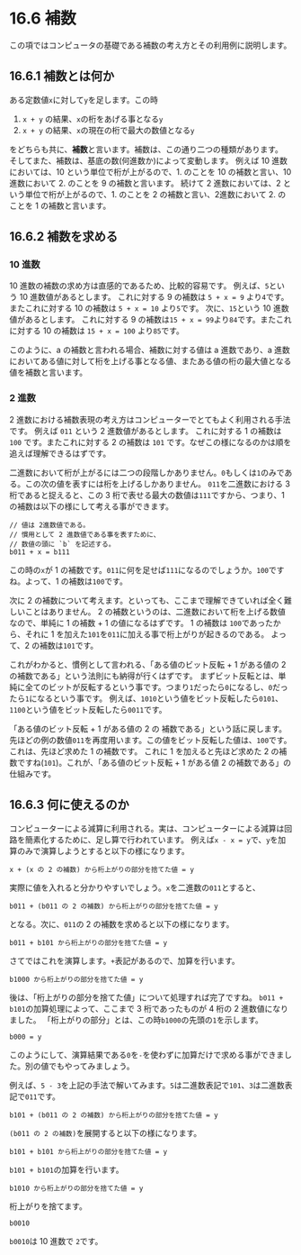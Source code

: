 # 16.6 補数

この項ではコンピュータの基礎である補数の考え方とその利用例に説明します。

## 16.6.1 補数とは何か

ある定数値`x`に対して`y`を足します。この時

1. `x + y` の結果、`x`の桁をあげる事となる`y`
2. `x + y` の結果、`x`の現在の桁で最大の数値となる`y`

をどちらも共に、**補数**と言います。補数は、この通り二つの種類があります。
そしてまた、補数は、基底の数(何進数か)によって変動します。
例えば 10 進数においては、10 という単位で桁が上がるので、1. のことを 10 の補数と言い、10 進数において 2. のことを 9 の補数と言います。
続けて 2 進数においては、2 という単位で桁が上がるので、1. のことを 2 の補数と言い、2進数において 2. のことを 1 の補数と言います。

## 16.6.2 補数を求める

### 10 進数
10 進数の補数の求め方は直感的であるため、比較的容易です。
例えば、`5`という 10 進数値があるとします。
これに対する 9 の補数は `5 + x = 9` より`4`です。またこれに対する 10 の補数は `5 + x = 10` より`5`です。
次に、`15`という 10 進数値があるとします。
これに対する 9 の補数は`15 + x = 99`より`84`です。またこれに対する 10 の補数は `15 + x = 100` より`85`です。

このように、a の補数と言われる場合、補数に対する値は a 進数であり、a 進数においてある値に対して桁を上げる事となる値、またある値の桁の最大値となる値を補数と言います。

### 2 進数
2 進数における補数表現の考え方はコンピューターでとてもよく利用される手法です。
例えば `011` という 2 進数値があるとします。
これに対する 1 の補数は `100` です。またこれに対する 2 の補数は `101` です。なぜこの様になるのかは順を追えば理解できるはずです。

二進数において桁が上がるには二つの段階しかありません。`0`もしくは`1`のみである。この次の値を表すには桁を上げるしかありません。
`011`を二進数における 3 桁であると捉えると、この 3 桁で表せる最大の数値は`111`ですから、つまり、1 の補数は以下の様にして考える事ができます。
```
// 値は 2進数値である。
// 慣用として 2 進数値である事を表すために、
// 数値の頭に `b` を記述する。 
b011 + x = b111 
```
この時の`x`が 1 の補数です。`011`に何を足せば`111`になるのでしょうか。`100`ですね。よって、1 の補数は`100`です。

次に 2 の補数について考えます。といっても、ここまで理解できていれば全く難しいことはありません。
2 の補数というのは、二進数において桁を上げる数値なので、単純に 1 の補数 + 1 の値になるはずです。
1 の補数は `100`であったから、それに 1 を加えた`101`を`011`に加える事で桁上がりが起きるのである。
よって、2 の補数は`101`です。

これがわかると、慣例として言われる、「ある値のビット反転 + 1 がある値の 2 の補数である」という法則にも納得が行くはずです。
まずビット反転とは、単純に全てのビットが反転するという事です。つまり`1`だったら`0`になるし、`0`だったら`1`になるという事です。
例えば、`1010`という値をビット反転したら`0101`、`1100`という値をビット反転したら`0011`です。

「ある値のビット反転 + 1 がある値の 2 の 補数である」という話に戻します。
先ほどの例の数値`011`を再度用います。この値をビット反転した値は、`100`です。これは、先ほど求めた 1 の補数です。
これに 1 を加えると先ほど求めた 2 の補数ですね(`101`)。これが、「ある値のビット反転 + 1 がある値 2 の補数である」の仕組みです。

## 16.6.3 何に使えるのか
コンピューターによる減算に利用される。実は、コンピューターによる減算は回路を簡素化するために、足し算で行われています。
例えば`x - x = y`で、`y`を加算のみで演算しようとすると以下の様になります。
```
x + (x の 2 の補数) から桁上がりの部分を捨てた値 = y
```
実際に値を入れると分かりやすいでしょう。`x`を二進数の`011`とすると、
```
b011 + (b011 の 2 の補数) から桁上がりの部分を捨てた値 = y
```
となる。次に、`011`の 2 の補数を求めると以下の様になります。
```
b011 + b101 から桁上がりの部分を捨てた値 = y
```
さてではこれを演算します。`+`表記があるので、加算を行います。
```
b1000 から桁上がりの部分を捨てた値 = y
```
後は、「桁上がりの部分を捨てた値」について処理すれば完了ですね。
`b011 + b101`の加算処理によって、ここまで 3 桁であったものが 4 桁の 2 進数値になりました。
「桁上がりの部分」とは、この時`b1000`の先頭の`1`を示します。
```
b000 = y
```
このようにして、演算結果である`0`を`-`を使わずに加算だけで求める事ができました。別の値でもやってみましょう。

例えば、`5 - 3`を上記の手法で解いてみます。`5`は二進数表記で`101`、`3`は二進数表記で`011`です。
```
b101 + (b011 の 2 の補数) から桁上がりの部分を捨てた値 = y
```
`(b011 の 2 の補数)`を展開すると以下の様になります。
```
b101 + b101 から桁上がりの部分を捨てた値 = y
```
`b101 + b101`の加算を行います。
```
b1010 から桁上がりの部分を捨てた値 = y
```
桁上がりを捨てます。
```
b0010
```
`b0010`は 10 進数で `2`です。
